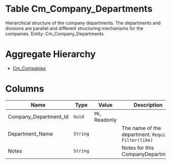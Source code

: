 # Table Cm_Company_Departments

Hierarchical structure of the company departments. The departments and divisions are parallel and different structuring mechanisms for the companies. Entity: Cm_Company_Departments

# Aggregate Hierarchy

* [Cm_Companies](Cm_Companies.md)

# Columns

| Name | Type | Value | Description |
| - | - | - | --- |
|Company_Department_Id|`Guid`|`PK`, Readonly||
|Department_Name|`String`||The name of the department. `Required` `Filter(like)` |
|Notes|`String`||Notes for this CompanyDepartment. |
